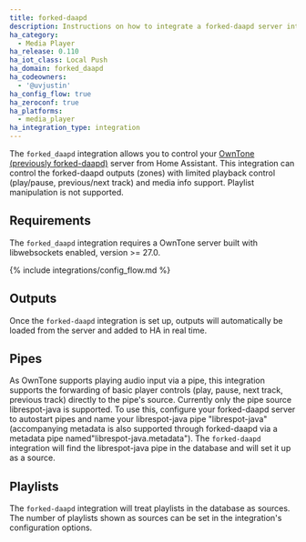```yaml
---
title: forked-daapd
description: Instructions on how to integrate a forked-daapd server into Home Assistant.
ha_category:
  - Media Player
ha_release: 0.110
ha_iot_class: Local Push
ha_domain: forked_daapd
ha_codeowners:
  - '@uvjustin'
ha_config_flow: true
ha_zeroconf: true
ha_platforms:
  - media_player
ha_integration_type: integration
---
```


The `forked_daapd` integration allows you to control your [OwnTone (previously forked-daapd)](https://github.com/owntone/owntone-server) server from Home Assistant. This integration can control the forked-daapd outputs (zones) with limited playback control (play/pause, previous/next track) and media info support. Playlist manipulation is not supported.

## Requirements

The `forked_daapd` integration requires a OwnTone server built with libwebsockets enabled, version >= 27.0.

{% include integrations/config_flow.md %}

## Outputs

Once the `forked-daapd` integration is set up, outputs will automatically be loaded from the server and added to HA in real time.

## Pipes

As OwnTone supports playing audio input via a pipe, this integration supports the forwarding of basic player controls (play, pause, next track, previous track) directly to the pipe's source. Currently only the pipe source librespot-java is supported. To use this, configure your forked-daapd server to autostart pipes and name your librespot-java pipe "librespot-java" (accompanying metadata is also supported through forked-daapd via a metadata pipe named"librespot-java.metadata"). The `forked-daapd` integration will find the librespot-java pipe in the database and will set it up as a source.

## Playlists

The `forked-daapd` integration will treat playlists in the database as sources. The number of playlists shown as sources can be set in the integration's configuration options.
